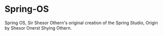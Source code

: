 # Spring-OS
Spring OS, Sir Shesor Othern's original creation of the Spring Studio, Origin by Shesor Onerst Shying Othern.
